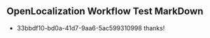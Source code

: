 ## OpenLocalization Workflow Test MarkDown
* 33bbdf10-bd0a-41d7-9aa6-5ac599310998 thanks!

<!--HONumber=Aug16_HO4-->


